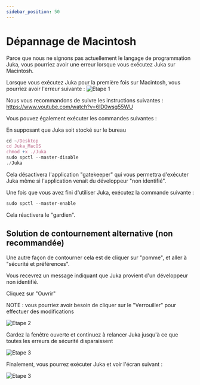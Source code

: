 ```yaml
---
sidebar_position: 50
---
```


# Dépannage de Macintosh

Parce que nous ne signons pas actuellement le langage de programmation Juka, vous pourriez avoir une erreur lorsque vous exécutez Juka sur Macintosh.

Lorsque vous exécutez Juka pour la première fois sur Macintosh, vous pourriez avoir l'erreur suivante : ![Etape 1](/img/macintosh/cannotbeopened.png)

Nous vous recommandons de suivre les instructions suivantes : https://www.youtube.com/watch?v=6lD0wsg55WU

Vous pouvez également exécuter les commandes suivantes :

En supposant que Juka soit stocké sur le bureau
```jsx
cd ~/Desktop
cd Juka_MacOS
chmod +x ./Juka
sudo spctl --master-disable
./Juka
```

Cela désactivera l'application "gatekeeper" qui vous permettra d'exécuter Juka même si l'application venait du développeur "non identifié".

Une fois que vous avez fini d'utiliser Juka, exécutez la commande suivante :

```jsx
sudo spctl --master-enable
```
Cela réactivera le "gardien".

## Solution de contournement alternative (non recommandée)

Une autre façon de contourner cela est de cliquer sur "pomme", et aller à "sécurité et préférences".

Vous recevrez un message indiquant que Juka provient d'un développeur non identifié.

Cliquez sur "Ouvrir"

NOTE : vous pourriez avoir besoin de cliquer sur le "Verrouiller" pour effectuer des modifications

![Etape 2](/img/macintosh/openanyway.png)

Gardez la fenêtre ouverte et continuez à relancer Juka jusqu'à ce que toutes les erreurs de sécurité disparaissent

![Etape 3](/img/macintosh/openanywaylibhost.png)

Finalement, vous pourrez exécuter Juka et voir l'écran suivant :

![Etape 3](/img/macintosh/final.png)


